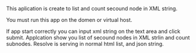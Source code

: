 This aplication is create to list and count secound node in XML string.

You must run this app on the domen or virtual host.

If app start correctly you can input xml string on the text area and click submit.
Applcation show you list of secound nodes in XML strlin and count subnodes.
Resolve is serving in normal html list, and json string.